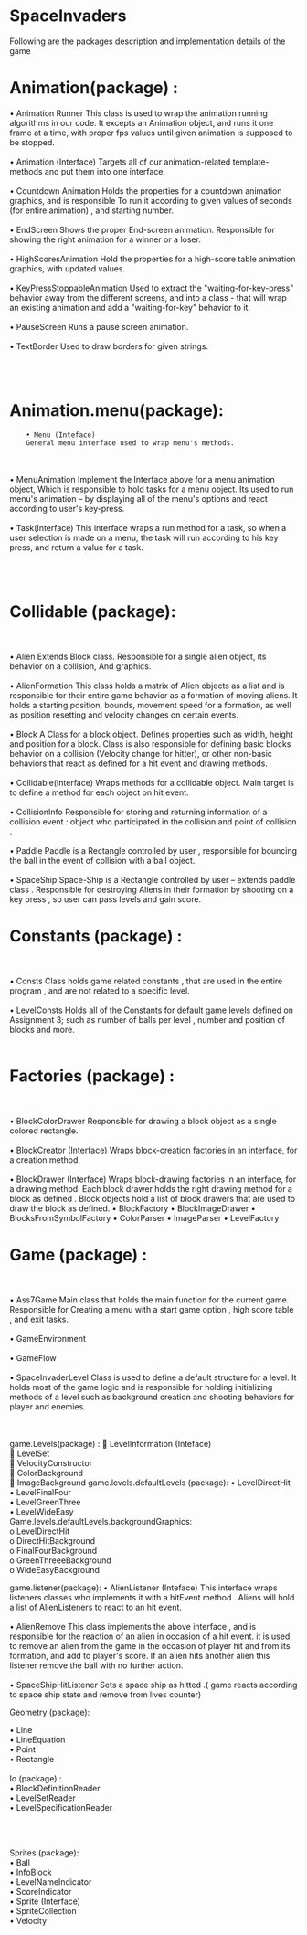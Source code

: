 # SpaceInvaders

Following are the packages description and implementation details of the game


# Animation(package) :
•	Animation Runner
This class is used to wrap the animation running algorithms in our code.
It excepts an Animation object, and runs it one frame at a time, with proper fps values until given animation is supposed to be stopped.
<br><br>
•	Animation (Interface)
Targets all of our animation-related template-methods and put them into one interface.
<br><br>
•	Countdown Animation
Holds the properties for a countdown animation graphics, and is responsible
To run it according to given values of seconds (for entire animation) , and starting number.
<br><br>
•	EndScreen
Shows the proper End-screen animation.
Responsible for showing the right animation for a winner or a loser.
<br><br>
•	HighScoresAnimation
Hold the properties for a high-score table animation graphics, with updated values.
<br><br>
•	KeyPressStoppableAnimation
Used to extract the "waiting-for-key-press" behavior away from the different screens, and into a class - that will wrap an existing animation and add a "waiting-for-key" behavior to it.
<br><br>
•	PauseScreen
Runs a pause screen animation.
<br><br>
•	TextBorder
Used to draw borders for given strings.

<br><br>

# Animation.menu(package):
        • Menu (Inteface)
        General menu interface used to wrap menu's methods.
<br><br>
        • MenuAnimation
        Implement the Interface above for a menu animation object,
        Which is responsible to hold tasks for a menu object.
        Its used to run menu's animation –  by displaying all of the menu's options and react according to user's key-press.
<br><br>
        • Task(Interface)
        This interface wraps a run method for a task, so when a user selection is made on a menu, the task will run according to his key press, and return a value for a task.






<br><br>

# Collidable (package):
<br><br>
•	Alien
Extends Block class. Responsible for a single alien object, its behavior on a collision,
And graphics.
<br><br>
•	AlienFormation 
This class holds a matrix of Alien objects as a list and is responsible for their entire game behavior as a formation of moving aliens.
It holds a starting position, bounds, movement speed for a formation, as well as position resetting and velocity changes on certain events.
<br><br>
•	Block
A Class for a block object. Defines properties such as width, height and position for a block.
Class is also responsible for defining basic blocks behavior on a collision (Velocity change for hitter), or other non-basic behaviors that react as defined for a hit event and drawing methods.
<br><br>
•	Collidable(Interface)
Wraps methods for a collidable object. Main target is to define a method for each object on hit event.
<br><br>
•	CollisionInfo
Responsible for storing and returning information of a collision event : object who participated in the collision and point of collision .
<br><br>
•	Paddle
Paddle is a Rectangle controlled by user , responsible for bouncing the ball in the event of collision with a ball object.
<br><br>
•	SpaceShip
Space-Ship is a Rectangle controlled by user – extends paddle class . Responsible for destroying Aliens in their formation by shooting on a key press , so user can pass levels and gain score.
# Constants (package) :
<br><br>
•	Consts
Class holds game related constants , that are used in the entire program , and are not related to a specific level.
<br><br>
•	LevelConsts
Holds all of the Constants for default game levels defined on Assignment 3;
 such as number of balls per level , number and position of blocks and more.
<br><br>
# Factories (package) :
<br><br>
•	BlockColorDrawer
Responsible for drawing a block object as a single colored rectangle.
<br><br>
•	BlockCreator (Interface)
Wraps block-creation factories in an interface, for a creation method.
<br><br>
•	BlockDrawer (Interface)
Wraps block-drawing factories in an interface, for a drawing method.
Each block drawer holds the right drawing method for a block as defined .
Block objects hold a list of block drawers that are used to draw the block as defined.
•	BlockFactory
•	BlockImageDrawer
•	BlocksFromSymbolFactory
•	ColorParser
•	ImageParser
•	LevelFactory









# Game (package) :
<br><br>
•	Ass7Game
Main class that holds the main function for the current game.
Responsible for Creating a menu with a start game option , high score table , and exit tasks. 
<br><br>
•	GameEnvironment
<br><br>
•	GameFlow
<br><br>
•	SpaceInvaderLevel
Class is used to define a default structure for a level.
It holds most of the game logic and is responsible for holding initializing methods of a level such as background creation and shooting behaviors for player and enemies.


<br><br>
game.Levels(package)  :
	LevelInformation (Inteface)
<br>
	LevelSet
<br>
	VelocityConstructor
<br>
	ColorBackground
<br>
	ImageBackground
        game.levels.defaultLevels (package):
        •	LevelDirectHit <br>
        •	LevelFinalFour <br>
        •	LevelGreenThree <br>
        •	LevelWideEasy <br>
                Game.levels.defaultLevels.backgroundGraphics: <br>
                o	LevelDirectHit  <br>
                o	DirectHitBackground <br>
                o	FinalFourBackground <br>
                o	GreenThreeeBackground <br>
                o	WideEasyBackground <br>


game.listener(package):
•	AlienListener (Inteface)
This interface wraps listeners classes who implements it with a hitEvent method . Aliens will hold a list of AlienListeners to react to an hit event.
<br><br>
•	AlienRemove
This class implements the above interface , and is responsible for the reaction of an alien in occasion of a hit event.
it is used to remove an alien from the game in the occasion of player hit and from its formation, and add to player's score.
If an alien hits another alien this listener remove the ball with no further action.
<br><br>
•	SpaceShipHitListener
Sets a space ship as hitted .( game reacts according to space ship state and remove from lives counter)


Geometry (package): <br>

•	Line <br>
•	LineEquation <br>
•	Point <br>
•	Rectangle <br> <br>
Io (package) : <br>
•	BlockDefinitionReader <br>
•	LevelSetReader <br>
•	LevelSpecificationReader <br>



 <br> <br>



Sprites (package): <br>
•	Ball <br>
•	InfoBlock <br>
•	LevelNameIndicator <br>
•	ScoreIndicator <br>
•	Sprite (Interface) <br>
•	SpriteCollection <br>
•	Velocity <br>


